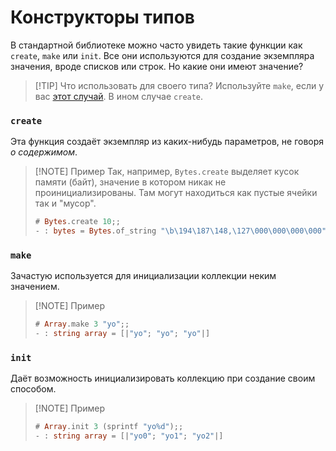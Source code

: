# Конструкторы типов

В стандартной библиотеке можно часто увидеть такие функции как `create`, `make` или `init`.
Все они используются для создание экземпляра значения, вроде списков или строк. Но какие они имеют значение?

> [!TIP] Что использовать для своего типа?
> Используйте `make`, если у вас [этот случай](https://github.com/ocaml-ppx/ppx_deriving#plugin-make).
> В ином случае `create`.

### `create`

Эта функция создаёт экземпляр из каких-нибудь параметров, не говоря _о содержимом_.

> [!NOTE] Пример
> Так, например, `Bytes.create` выделяет кусок памяти (байт), значение в котором никак не проинициализированы.
> Там могут находиться как пустые ячейки так и "мусор".
>
> ```ocaml
> # Bytes.create 10;;
> - : bytes = Bytes.of_string "\b\194\187\148,\127\000\000\000\000"
> ```

### `make`

Зачастую используется для инициализации коллекции неким значением.

> [!NOTE] Пример
>
> ```ocaml
> # Array.make 3 "yo";;
> - : string array = [|"yo"; "yo"; "yo"|]
> ```

### `init`

Даёт возможность инициализировать коллекцию при создание своим способом.

> [!NOTE] Пример
>
> ```ocaml
> # Array.init 3 (sprintf "yo%d");;
> - : string array = [|"yo0"; "yo1"; "yo2"|]
> ```
